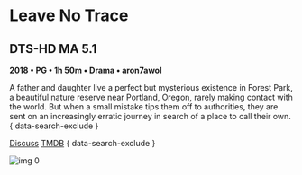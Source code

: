 # Leave No Trace

## DTS-HD MA 5.1

**2018 • PG • 1h 50m • Drama • aron7awol**

A father and daughter live a perfect but mysterious existence in Forest Park, a beautiful nature reserve near Portland, Oregon, rarely making contact with the world. But when a small mistake tips them off to authorities, they are sent on an increasingly erratic journey in search of a place to call their own.
{ data-search-exclude }

[Discuss](https://www.avsforum.com/threads/bass-eq-for-filtered-movies.2995212/post-56883422)  [TMDB](443463)
{ data-search-exclude }

![img 0](https://i.imgur.com/bxW8fSd.jpg)

